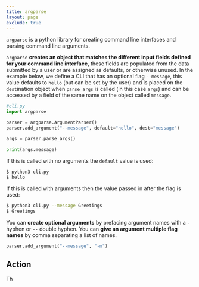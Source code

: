 ```yaml
---
title: argparse
layout: page
exclude: true
---
```


`argparse` is a python library for creating command line interfaces and parsing command line arguments.

`argparse` **creates an object that matches the different input fields defined for your command line interface**, these fields are populated from the data submitted by a user or are assigned as defaults, or otherwise unused. In the example below, we define a CLI that has an optional flag `--message`, this value defaults to `hello` (but can be set by the user) and is placed on the `dest`ination object when `parse_args` is called (in this case `args`) and can be accessed by a field of the same name on the object called `message`.
```py
#cli.py
import argparse

parser = argparse.ArgumentParser()
parser.add_argument("--message", default="hello", dest="message")

args = parser.parse_args()

print(args.message)
```

If this is called with no arguments the `default` value is used:
```bash
$ python3 cli.py
$ hello
```

If this is called with arguments then the value passed in after the flag is used:
```bash
$ python3 cli.py --message Greetings
$ Greetings
```

You can **create optional arguments** by prefacing argument names with a `-` hyphen or `--` double hyphen. You can **give an argument multiple flag names** by comma separating a list of names.
```py
parser.add_argument("--message", "-m")
```

## Action

Th
<!--stackedit_data:
eyJoaXN0b3J5IjpbMTIyNjYzNDk0MywtMTQ4MDYyNDUxMCwtMT
kwMjU1MTI0OSwtNDA0Nzc5Nzc2XX0=
-->